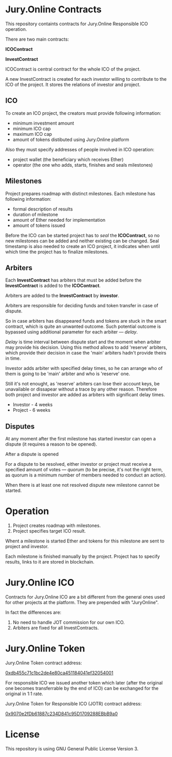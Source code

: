 # Jury.Online Contracts
This repository containts contracts for Jury.Online Responsible ICO operation.

There are two main contracts:

__ICOContract__

__InvestContract__


ICOContract is central contract for the whole ICO of the project.

A new InvestContract is created for each investor willing to contribute to the ICO of the project. It stores the
relations of investor and project.


## ICO 

To create an ICO project, the creators must provide following information:

- minimum investment amount
- minimum ICO cap 
- maximum ICO cap
- amount of tokens distibuted using Jury.Online platform

Also they must specify addresses of people involved in ICO operation:

- project wallet (the beneficiary which receives Ether)
- operator (the one who adds, starts, finishes and seals milestones)


## Milestones

Project prepares roadmap with distinct milestones. Each milestone has following information:

- formal description of results
- duration of milestone
- amount of Ether needed for implementation
- amount of tokens issued 

Before the ICO can be started project has to *seal* the __ICOContract__, so no new milestones can be added and neither existing can be changed. Seal timestamp is also needed to create an ICO project, 
it indicates when until which time the project has to finalize milestones.

## Arbiters

Each __InvestContract__ has arbiters that must be added before the __InvestContract__ is added to the __ICOContract__.

Arbiters are added to the __InvestContract__ by __investor__. 

Arbiters are responsible for deciding funds and token transfer in case of dispute. 

So in case arbiters has disappeared funds and tokens are stuck in the smart contract, which is quite an unwanted
outcome. Such potential outcome is bypassed using additional parameter for each arbiter — *delay*.

*Delay* is time interval between dispute start and the moment when arbiter may provide his decision. Using this
method allows to add 'reserve' arbiters, which provide their decision in case the 'main' arbiters hadn't provide theirs
in time. 

Investor adds arbiter with specified delay times, so he can arrange who of them is going to be 'main' arbiter and who is 'reserve' one.

Still it's not enought, as 'reserve' arbiters can lose their account keys, be unavailable or dissapear without a trace
by any other reason. Therefore both project and investor are added as arbiters with significant delay times. 

* Investor - 4 weeks
* Project - 6 weeks


## Disputes

At any moment after the first milestone has started investor can open a dispute (it requires a reason to be opened).

After a dispute is opened 

For a dispute to be resolved, either investor or project must receive a specified amount of votes — *quorum* (to be
precise, it's not the right term, as quorum is a minimum number of members needed to conduct an action). 

When there is at least one not resolved dispute new milestone cannot be started.


# Operation

1. Project creates roadmap with milestones.
2. Project specifies target ICO result.

Whent a milestone is started Ether and tokens for this milestone are sent to project and investor.

Each milestone is finished manually by the project. Project has to specify results, links to it are stored in blockchain.


# Jury.Online ICO
Contracts for Jury.Online ICO are a bit different from the general ones used for other projects at the platform. They are prepended with "JuryOnline".

In fact the differences are:
1. No need to handle JOT commission for our own ICO.
2. Arbiters are fixed for all InvestContracts.

# Jury.Online Token

Jury.Online Token contract address: 

[0xdb455c71c1bc2de4e80ca451184041ef32054001](https://etherscan.io/token/0xdb455c71c1bc2de4e80ca451184041ef32054001)


For responsible ICO we issued another token which later (after the original one becomes transferrable by the end of ICO)
can be exchanged for the original in 1:1 rate.

Jury.Online Token for Responsible ICO (JOTR) contract address: 

[0x9070e2fDb61887c234D841c95D1709288EBbB9a0](https://etherscan.io/token/0x9070e2fDb61887c234D841c95D1709288EBbB9a0)

# License 

This repository is using GNU General Public License Version 3.
